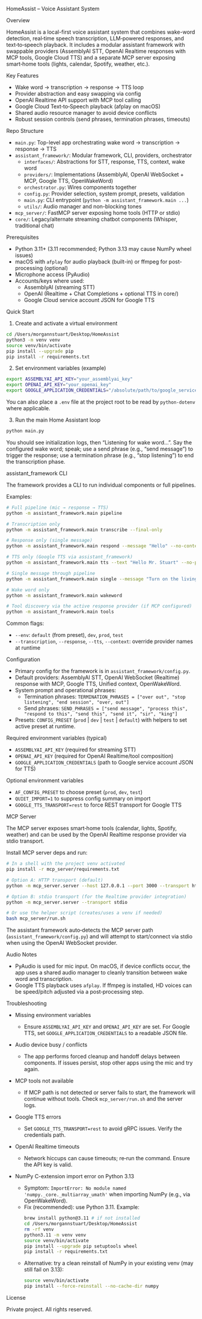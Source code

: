 HomeAssist – Voice Assistant System

Overview

HomeAssist is a local-first voice assistant system that combines wake-word detection, real‑time speech transcription, LLM‑powered responses, and text‑to‑speech playback. It includes a modular assistant framework with swappable providers (AssemblyAI STT, OpenAI Realtime responses with MCP tools, Google Cloud TTS) and a separate MCP server exposing smart‑home tools (lights, calendar, Spotify, weather, etc.).

Key Features

- Wake word → transcription → response → TTS loop
- Provider abstraction and easy swapping via config
- OpenAI Realtime API support with MCP tool calling
- Google Cloud Text‑to‑Speech playback (afplay on macOS)
- Shared audio resource manager to avoid device conflicts
- Robust session controls (send phrases, termination phrases, timeouts)

Repo Structure

- `main.py`: Top-level app orchestrating wake word → transcription → response → TTS
- `assistant_framework/`: Modular framework, CLI, providers, orchestrator
  - `interfaces/`: Abstractions for STT, response, TTS, context, wake word
  - `providers/`: Implementations (AssemblyAI, OpenAI WebSocket + MCP, Google TTS, OpenWakeWord)
  - `orchestrator.py`: Wires components together
  - `config.py`: Provider selection, system prompt, presets, validation
  - `main.py`: CLI entrypoint (`python -m assistant_framework.main ...`)
  - `utils/`: Audio manager and non-blocking tones
- `mcp_server/`: FastMCP server exposing home tools (HTTP or stdio)
- `core/`: Legacy/alternate streaming chatbot components (Whisper, traditional chat)

Prerequisites

- Python 3.11+ (3.11 recommended; Python 3.13 may cause NumPy wheel issues)
- macOS with `afplay` for audio playback (built-in) or ffmpeg for post-processing (optional)
- Microphone access (PyAudio)
- Accounts/keys where used:
  - AssemblyAI (streaming STT)
  - OpenAI (Realtime + Chat Completions + optional TTS in core/)
  - Google Cloud service account JSON for Google TTS

Quick Start

1) Create and activate a virtual environment

```bash
cd /Users/morgannstuart/Desktop/HomeAssist
python3 -m venv venv
source venv/bin/activate
pip install --upgrade pip
pip install -r requirements.txt
```

2) Set environment variables (example)

```bash
export ASSEMBLYAI_API_KEY="your_assemblyai_key"
export OPENAI_API_KEY="your_openai_key"
export GOOGLE_APPLICATION_CREDENTIALS="/absolute/path/to/google_service_account.json"
```

You can also place a `.env` file at the project root to be read by `python-dotenv` where applicable.

3) Run the main Home Assistant loop

```bash
python main.py
```

You should see initialization logs, then “Listening for wake word…”. Say the configured wake word; speak; use a send phrase (e.g., “send message”) to trigger the response; use a termination phrase (e.g., “stop listening”) to end the transcription phase.

assistant_framework CLI

The framework provides a CLI to run individual components or full pipelines.

Examples:

```bash
# Full pipeline (mic → response → TTS)
python -m assistant_framework.main pipeline

# Transcription only
python -m assistant_framework.main transcribe --final-only

# Response only (single message)
python -m assistant_framework.main respond --message "Hello" --no-context

# TTS only (Google TTS via assistant_framework)
python -m assistant_framework.main tts --text "Hello Mr. Stuart" --no-play --save speech_audio/hello.mp3

# Single message through pipeline
python -m assistant_framework.main single --message "Turn on the living room lights"

# Wake word only
python -m assistant_framework.main wakeword

# Tool discovery via the active response provider (if MCP configured)
python -m assistant_framework.main tools
```

Common flags:

- `--env`: `default` (from preset), `dev`, `prod`, `test`
- `--transcription`, `--response`, `--tts`, `--context`: override provider names at runtime

Configuration

- Primary config for the framework is in `assistant_framework/config.py`.
- Default providers: AssemblyAI STT, OpenAI WebSocket (Realtime) response with MCP, Google TTS, Unified context, OpenWakeWord.
- System prompt and operational phrases:
  - Termination phrases: `TERMINATION_PHRASES = ["over out", "stop listening", "end session", "over, out"]`
  - Send phrases: `SEND_PHRASES = ["send message", "process this", "respond to this", "send this", "send it", "sir", "king"]`
- Presets: `CONFIG_PRESET` (`prod` | `dev` | `test` | `default`) with helpers to set active preset at runtime.

Required environment variables (typical)

- `ASSEMBLYAI_API_KEY` (required for streaming STT)
- `OPENAI_API_KEY` (required for OpenAI Realtime/tool composition)
- `GOOGLE_APPLICATION_CREDENTIALS` (path to Google service account JSON for TTS)

Optional environment variables

- `AF_CONFIG_PRESET` to choose preset (`prod`, `dev`, `test`)
- `QUIET_IMPORT=1` to suppress config summary on import
- `GOOGLE_TTS_TRANSPORT=rest` to force REST transport for Google TTS

MCP Server

The MCP server exposes smart‑home tools (calendar, lights, Spotify, weather) and can be used by the OpenAI Realtime response provider via stdio transport.

Install MCP server deps and run:

```bash
# In a shell with the project venv activated
pip install -r mcp_server/requirements.txt

# Option A: HTTP transport (default)
python -m mcp_server.server --host 127.0.0.1 --port 3000 --transport http

# Option B: stdio transport (for the Realtime provider integration)
python -m mcp_server.server --transport stdio

# Or use the helper script (creates/uses a venv if needed)
bash mcp_server/run.sh
```

The assistant framework auto‑detects the MCP server path (`assistant_framework/config.py`) and will attempt to start/connect via stdio when using the OpenAI WebSocket provider.

Audio Notes

- PyAudio is used for mic input. On macOS, if device conflicts occur, the app uses a shared audio manager to cleanly transition between wake word and transcription.
- Google TTS playback uses `afplay`. If ffmpeg is installed, HD voices can be speed/pitch adjusted via a post‑processing step.

Troubleshooting

- Missing environment variables
  - Ensure `ASSEMBLYAI_API_KEY` and `OPENAI_API_KEY` are set. For Google TTS, set `GOOGLE_APPLICATION_CREDENTIALS` to a readable JSON file.

- Audio device busy / conflicts
  - The app performs forced cleanup and handoff delays between components. If issues persist, stop other apps using the mic and try again.

- MCP tools not available
  - If MCP path is not detected or server fails to start, the framework will continue without tools. Check `mcp_server/run.sh` and the server logs.

- Google TTS errors
  - Set `GOOGLE_TTS_TRANSPORT=rest` to avoid gRPC issues. Verify the credentials path.

- OpenAI Realtime timeouts
  - Network hiccups can cause timeouts; re‑run the command. Ensure the API key is valid.

- NumPy C-extension import error on Python 3.13
  - Symptom: `ImportError: No module named 'numpy._core._multiarray_umath'` when importing NumPy (e.g., via OpenWakeWord).
  - Fix (recommended): use Python 3.11. Example:
    ```bash
    brew install python@3.11 # if not installed
    cd /Users/morgannstuart/Desktop/HomeAssist
    rm -rf venv
    python3.11 -m venv venv
    source venv/bin/activate
    pip install --upgrade pip setuptools wheel
    pip install -r requirements.txt
    ```
  - Alternative: try a clean reinstall of NumPy in your existing venv (may still fail on 3.13):
    ```bash
    source venv/bin/activate
    pip install --force-reinstall --no-cache-dir numpy
    ```

License

Private project. All rights reserved.


